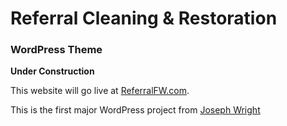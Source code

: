 # Referral Cleaning &amp; Restoration

### WordPress Theme

**Under Construction**

This website will go live at [ReferralFW.com](http://referralfw.com/).

This is the first major WordPress project from [Joseph Wright](http://www.codedwright.com)
